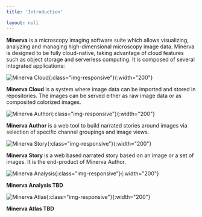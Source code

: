 ```yaml
---
title: 'Introduction'

layout: null
---
```


**Minerva** is a microscopy imaging software suite which allows visualizing, analyzing and managing high-dimensional microscopy image data.
Minerva is designed to be fully cloud-native, taking advantage of cloud features such as object storage and serverless computing.
It is composed of several integrated applications:

![Minerva Cloud](/images/Minerva-Cloud_HorizLogo_RGB.svg){:class="img-responsive"}{:width="200"}

**Minerva Cloud** is a system where image data can be imported and stored in repositories. The images can be served either as raw image data or as composited colorized images.

![Minerva Author](/images/Minerva-Author_HorizLogo_RGB.svg){:class="img-responsive"}{:width="200"}

**Minerva Author** is a web tool to build narrated stories around images via selection of specific channel groupings and image views.

![Minerva Story](/images/Minerva-Story_HorizLogo_RGB.svg){:class="img-responsive"}{:width="200"}

**Minerva Story** is a web based narrated story based on an image or a set of images. It is the end-product of Minerva Author.

![Minerva Analysis](/images/Minerva-Analysis_HorizLogo_RGB.svg){:class="img-responsive"}{:width="200"}

**Minerva Analysis TBD**

![Minerva Atlas](/images/Minerva-Atlas_HorizLogo_RGB.svg){:class="img-responsive"}{:width="200"}

**Minerva Atlas TBD**
